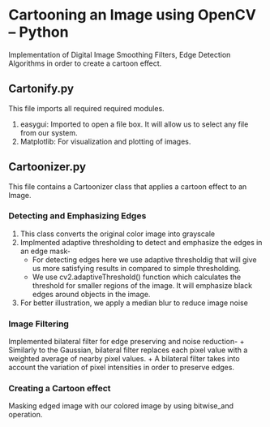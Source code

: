 
# Cartooning an Image using OpenCV – Python
Implementation of Digital Image Smoothing Filters, Edge Detection Algorithms in order to create a cartoon effect.

## Cartonify.py
This file imports all required required modules.<br/>
   1. easygui: Imported to open a file box. It will allow us to select any file from our system.<br/>
   2. Matplotlib: For visualization and plotting of images.


## Cartoonizer.py
This file contains a Cartoonizer class that applies a cartoon effect to an Image.

### Detecting and Emphasizing Edges
   1. This class converts the original color image into grayscale
   2. Implmented adaptive thresholding to detect and emphasize the edges in an edge mask-
        + For detecting edges here we use adaptive thresholdig that will give us more satisfying results in compared to simple thresholding. 
        + We use cv2.adaptiveThreshold() function which calculates the threshold for smaller regions of the image.  It will emphasize black edges around objects in the image. 
   3. For better illustration, we apply a median blur to reduce image noise

### Image Filtering
   Implemented bilateral filter for edge preserving and noise reduction-
      + Similarly to the Gaussian, bilateral filter replaces each pixel value with a weighted average of nearby pixel values. 
      + A bilateral filter takes into account the variation of pixel intensities in order to preserve edges.

 ### Creating a Cartoon effect
   Masking edged image with our colored image by using bitwise_and operation.
